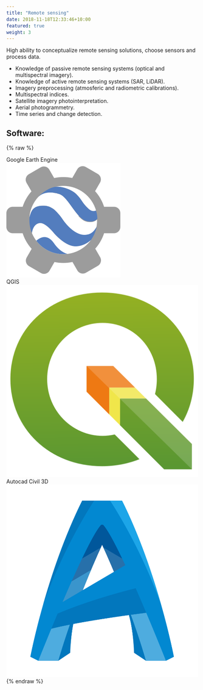 ```yaml
---
title: "Remote sensing"
date: 2018-11-18T12:33:46+10:00
featured: true
weight: 3
---
```


High ability to conceptualize remote sensing solutions, choose sensors and process data.

- Knowledge of passive remote sensing systems (optical and multispectral imagery).
- Knowledge of active remote sensing systems (SAR, LiDAR).
- Imagery preprocessing (atmosferic and radiometric calibrations).
- Multispectral indices.
- Satellite imagery photointerpretation.
- Aerial photogrammetry. 
- Time series and change detection.

## Software:

{% raw %}
<div class="software-card">
	<div class="tag">Google Earth Engine
		<div class="software-image">
			<img alt="Earth Engine" src="/images/earth_engine.svg">
		</div>
	</div>
	<div class="tag">QGIS
		<div class="software-image">
			<img alt="QGIS" src="/images/QGIS_logo_new.svg">
		</div>
	</div>
	<div class="tag">Autocad Civil 3D
		<div class="software-image">
			<img alt="QGIS" src="/images/icons8-autodesk-civil-3d-480.svg">
		</div>
	</div>
	
</div>
{% endraw %}
